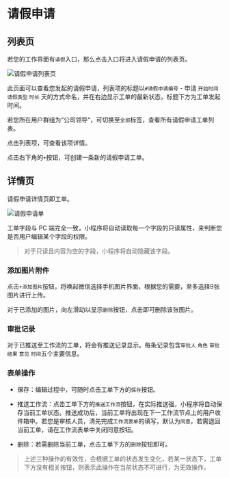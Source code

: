 # 请假申请

## 列表页

若您的工作界面有`请假`入口，那么点击入口将进入请假申请的列表页。

![请假申请列表页](https://ws3.sinaimg.cn/large/006tNc79ly1fz5kh79mpqj30u01o0myg.jpg)

此页面可以查看您发起的请假申请，列表项的标题以`#请假申请编号` - 申请 `开始时间` `请假类型` `时长` 天的方式命名，并在右边显示工单的最新状态，标题下方为工单发起时间。

若您所在用户群组为”公司领导“，可切换至`全部`标签，查看所有请假申请工单列表。

点击列表项，可查看该项详情。

点击右下角的`+`按钮，可创建一条新的请假申请工单。

## 详情页

请假申请详情页即工单。

![请假申请单](https://ws2.sinaimg.cn/large/006tNc79ly1fz5kh87gz5j30u01o0gn2.jpg)

工单字段与 PC 端完全一致，小程序将自动读取每一个字段的只读属性，来判断您是否用户编辑某个字段的权限。

> 对于只读且内容为空的字段，小程序将自动隐藏该字段。

### 添加图片附件

点击`+添加图片`按钮，将唤起微信选择手机图片界面，根据您的需要，至多选择9张图片进行上传。

对于已添加的图片，向左滑动以显示`删除`按钮，点击即可删除该张图片。

### 审批记录

对于已推送至工作流的工单，将会有推送记录显示。每条记录包含`审批人` `角色` `审批结果` `意见` `时间`五个主要信息。

### 表单操作

- 保存：编辑过程中，可随时点击工单下方的`保存`按钮。

- 推送工作流：点击工单下方的`推送工作流`按钮，在实际推送强，小程序将自动保存当前工单状态。推送成功后，当前工单将出现在下一工作流节点上的用户收件箱中。若您是审核人员，清先完成`工作流表单`的填写，默认为`同意`，若需退回当前工单，请在工作流表单中关闭同意按钮。

- 删除：若需删除当前工单，点击工单下方的`删除`按钮即可。

> 上述三种操作的有效性，会根据工单的状态发生变化，若某一状态下，工单下方没有相关按钮，则表示此操作在当前状态不可进行，为无效操作。
